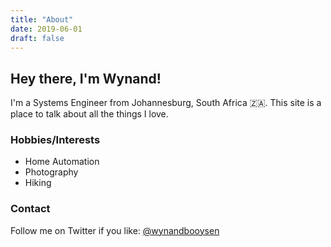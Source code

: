 ```yaml
---
title: "About"
date: 2019-06-01
draft: false
---
```


## Hey there, I'm Wynand!

I'm a Systems Engineer from Johannesburg, South Africa 🇿🇦.  This site is a place to talk about all the things I love.

### Hobbies/Interests

* Home Automation
* Photography
* Hiking

### Contact

Follow me on Twitter if you like: [@wynandbooysen](https://twitter.com/wynandbooysen)